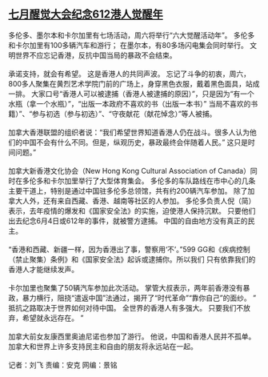 <!--1623619920000-->
[七月醒觉大会纪念612港人觉醒年](https://www.rfa.org/mandarin/yataibaodao/gangtai/lf-06132021172727.html)
------

<p></p><p>多伦多、墨尔本和卡尔加里有七场活动，周六将举行“六大觉醒活动年”。 多伦多和卡尔加里有100多辆汽车和游行； 在墨尔本，有80多场闪电集会同时举行。 文明世界不应忘记香港，反抗中国当局的暴政不会结束。<br/><br/>承诺支持，就会有希望。 这是香港人的共同声波。 忘记了斗争的初衷，周六，800多人聚集在黄烈艺术学院门前的广场上，身穿黑色衣服，戴着黑色面具，站成一排。 大家口号“香港人可以被逮捕（香港人被逮捕的原因）”，只是因为“有一个水瓶（拿一个水瓶）”，“出版一本政府不喜欢的书（出版一本书）” 当局不喜欢的书籍）”、“参与初选（参与初选）”、“守夜献花（献花悼念）”等人被捕。<br/><br/>加拿大香港联盟的组织者说：“我们希望世界知道香港人仍在战斗。很多人认为他们的中国不会有什么不同。但是，纵观历史，暴政最终会伴随着人民。” 这只是时间问题。”<br/><br/>加拿大新香港文化协会（New Hong Kong Cultural Association of Canada）同时在多伦多和卡尔加里举行了大型体育集会。 多伦多的车队路线在市中心的几条主要干道上，特别是通过中国驻多伦多总领馆，共有约200辆汽车参加。 除了加拿大人外，还有来自西藏、香港、越南等社区的人参加。 多伦多负责人倪（简）表示，去年疫情的爆发和《国家安全法》的实施，迫使港人保持沉默。 只要他们出去纪念6月4日或612年的事件，就被警方逮捕。 中国的自由地方没有真正的民主。<br/><br/>“香港和西藏、新疆一样，因为香港出了事，警察用‘不’。”599 GG和《疾病控制（禁止聚集）条例》和《国家安全法》起诉或逮捕你。所以我们 只有依靠我们的香港人才能继续发声。<br/><br/>卡尔加里也聚集了50辆汽车参加此次活动。 掌管大叔表示，两年前香港没有暴政，暴力横行，阻挠“遣返中国”法通过，揭开了“时代革命”“靠你自己”的面纱。 ” 抵抗之路取决于世界如何对待中国。 全世界的香港人有多强大。 只要我们不放弃，希望就永远存在。 ”<br/><br/>加拿大前女友康西里奥迪尼诺也参加了游行。 他说，中国和香港人民并不孤单。 加拿大和世界上许多支持民主和自由的朋友将永远站在一起。<br/><br/>记者：刘飞 责编：安克 网编：景铭</p>
